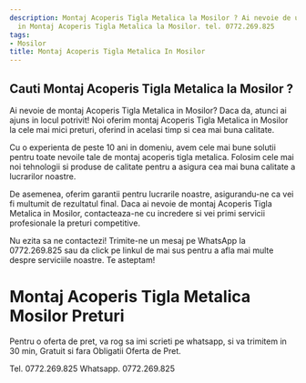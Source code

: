 ```yaml
---
description: Montaj Acoperis Tigla Metalica la Mosilor ? Ai nevoie de un profesionist
  in Montaj Acoperis Tigla Metalica la Mosilor. tel. 0772.269.825
tags:
- Mosilor
title: Montaj Acoperis Tigla Metalica In Mosilor
---
```



## Cauti Montaj Acoperis Tigla Metalica la Mosilor ?

Ai nevoie de montaj Acoperis Tigla Metalica in Mosilor? Daca da, atunci ai ajuns in locul potrivit! Noi oferim montaj Acoperis Tigla Metalica in Mosilor la cele mai mici preturi, oferind in acelasi timp si cea mai buna calitate. 

Cu o experienta de peste 10 ani in domeniu, avem cele mai bune solutii pentru toate nevoile tale de montaj acoperis tigla metalica. Folosim cele mai noi tehnologii si produse de calitate pentru a asigura cea mai buna calitate a lucrarilor noastre.

De asemenea, oferim garantii pentru lucrarile noastre, asigurandu-ne ca vei fi multumit de rezultatul final. Daca ai nevoie de montaj Acoperis Tigla Metalica in Mosilor, contacteaza-ne cu incredere si vei primi servicii profesionale la preturi competitive.

Nu ezita sa ne contactezi! Trimite-ne un mesaj pe WhatsApp la 0772.269.825 sau da click pe linkul de mai sus pentru a afla mai multe despre serviciile noastre. Te asteptam!

# Montaj Acoperis Tigla Metalica Mosilor Preturi
Pentru o oferta de pret, va rog sa imi scrieti pe whatsapp, si va trimitem in 30 min, Gratuit si fara Obligatii Oferta de Pret.

Tel. 0772.269.825
Whatsapp. 0772.269.825